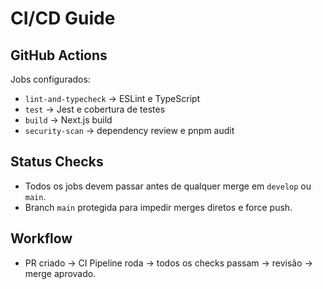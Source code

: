# CI/CD Guide

## GitHub Actions
Jobs configurados:
- `lint-and-typecheck` → ESLint e TypeScript
- `test` → Jest e cobertura de testes
- `build` → Next.js build
- `security-scan` → dependency review e pnpm audit

## Status Checks
- Todos os jobs devem passar antes de qualquer merge em `develop` ou `main`.
- Branch `main` protegida para impedir merges diretos e force push.

## Workflow
- PR criado → CI Pipeline roda → todos os checks passam → revisão → merge aprovado.

